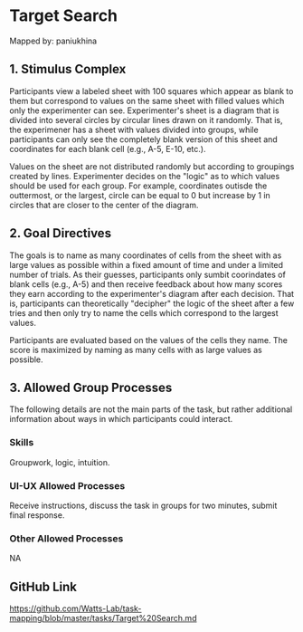 # Target Search

Mapped by: paniukhina 

## 1. Stimulus Complex 
Participants view a labeled sheet with 100 squares which appear as blank to them but correspond to values on the same sheet with filled values which only the experimenter can see. Experimenter's sheet is a diagram that is divided into several circles by circular lines drawn on it randomly. That is, the experimener has a sheet with values divided into groups, while participants can only see the completely blank version of this sheet and coordinates for each blank cell (e.g., A-5, E-10, etc.). 

Values on the sheet are not distributed randomly but according to groupings created by lines. Experimenter decides on the "logic" as to which values should be used for each group. For example, coordinates outisde the outtermost, or the largest, circle can be equal to 0 but increase by 1 in circles that are closer to the center of the diagram.

## 2. Goal Directives 
The goals is to name as many coordinates of cells from the sheet with as large values as possible within a fixed amount of time and under a limited number of trials. As their guesses, participants only sumbit coorindates of blank cells (e.g., A-5) and then receive feedback about how many scores they earn according to the experimenter's diagram after each decision. That is, participants can theoretically "decipher" the logic of the sheet after a few tries and then only try to name the cells which correspond to the largest values.

Participants are evaluated based on the values of the cells they name. The score is maximized by naming as many cells with as large values as possible.

## 3. Allowed Group Processes 
The following details are not the main parts of the task, but rather additional information about ways in which participants could interact.

### Skills 
Groupwork, logic, intuition.

### UI-UX Allowed Processes
Receive instructions, discuss the task in groups for two minutes, submit final response.

### Other Allowed Processes
NA

## GitHub Link 
https://github.com/Watts-Lab/task-mapping/blob/master/tasks/Target%20Search.md
